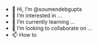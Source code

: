 - 👋 Hi, I’m @soumendebgupta
- 👀 I’m interested in ...
- 🌱 I’m currently learning ...
- 💞️ I’m looking to collaborate on ...
- 📫 How to

<!---
soumendebgupta/soumendebgupta is a ✨ special ✨ repository because its `README.md` (this file) appears on your GitHub profile.
You can click the Preview link to take a look at your changes.
--->
